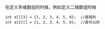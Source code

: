 在定义多维数组的时候，例如定义二维数组时候
```
int a[][3] = {1, 2, 3, 4, 5, 6};  //是错的
int a[2][] = {1, 2, 3, 4, 5, 6};  //是可以的
```
